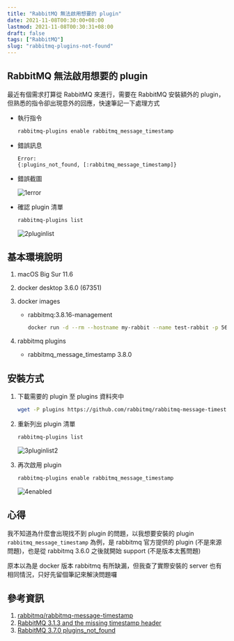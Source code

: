 ```yaml
---
title: "RabbitMQ 無法啟用想要的 plugin"
date: 2021-11-08T00:30:00+08:00
lastmod: 2021-11-08T00:30:31+08:00
draft: false
tags: ["RabbitMQ"]
slug: "rabbitmq-plugins-not-found"
---
```


## RabbitMQ 無法啟用想要的 plugin

最近有個需求打算從 RabbitMQ 來進行，需要在 RabbitMQ 安裝額外的 plugin，但熟悉的指令卻出現意外的回應，快速筆記一下處理方式

- 執行指令

    ```bash
    rabbitmq-plugins enable rabbitmq_message_timestamp
    ```

- 錯誤訊息

    ```log
    Error:
    {:plugins_not_found, [:rabbitmq_message_timestamp]}
    ```

- 錯誤截圖

    ![1error](https://user-images.githubusercontent.com/3851540/140702108-a57bf547-baac-4a48-b395-78e1c93ee525.png)

- 確認 plugin 清單

    ```bash
    rabbitmq-plugins list
    ```

    ![2pluginlist](https://user-images.githubusercontent.com/3851540/140702114-d9b948ed-c076-45af-9da2-b35caac10d53.png)

## 基本環境說明

1. macOS Big Sur 11.6
2. docker desktop 3.6.0 (67351)
3. docker images

    - rabbitmq:3.8.16-management

        ```bash
        docker run -d --rm --hostname my-rabbit --name test-rabbit -p 5672:5672 -p 15672:15672  -e RABBITMQ_DEFAULT_USER=admin -e RABBITMQ_DEFAULT_PASS=pass.123 rabbitmq:3.8-management
        ```

4. rabbitmq plugins

    - rabbitmq_message_timestamp 3.8.0

## 安裝方式

1. 下載需要的 plugin 至 plugins 資料夾中

    ```bash
    wget -P plugins https://github.com/rabbitmq/rabbitmq-message-timestamp/releases/download/v3.8.0/rabbitmq_message_timestamp-3.8.0.ez
    ```

2. 重新列出 plugin 清單

    ```bash
    rabbitmq-plugins list
    ```

    ![3pluginlist2](https://user-images.githubusercontent.com/3851540/140702117-55f32a2a-7e85-49b4-a940-907f09252491.png)

3. 再次啟用 plugin

    ```bash
    rabbitmq-plugins enable rabbitmq_message_timestamp
    ```

    ![4enabled](https://user-images.githubusercontent.com/3851540/140702119-0e06935a-d4c5-45a8-a282-c23f6ffc0cd1.png)

## 心得

我不知道為什麼會出現找不到 plugin 的問題，以我想要安裝的 plugin `rabbitmq_message_timestamp` 為例，是 rabbitmq 官方提供的 plugin (不是來源問題)，也是從 rabbitmq 3.6.0 之後就開始 support (不是版本太舊問題)

原本以為是 docker 版本 rabbitmq 有所缺漏，但我查了實際安裝的 server 也有相同情況，只好先留個筆記來解決問題囉

## 參考資訊

1. [rabbitmq/rabbitmq-message-timestamp](https://github.com/rabbitmq/rabbitmq-message-timestamp)
2. [RabbitMQ 3.1.3 and the missing timestamp header](https://stackoverflow.com/a/33640262)
3. [RabbitMQ 3.7.0 plugins_not_found](https://github.com/rabbitmq/rabbitmq-delayed-message-exchange/issues/104#issuecomment-373319933)
